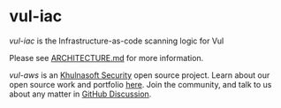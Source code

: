 # vul-iac

_vul-iac_ is the Infrastructure-as-code scanning logic for Vul

Please see [ARCHITECTURE.md](ARCHITECTURE.md) for more information.

_vul-aws_ is an [Khulnasoft Security](https://khulnasoft.com) open source project.
Learn about our open source work and portfolio [here](https://www.khulnasoft.com/products/open-source-projects/).
Join the community, and talk to us about any matter in [GitHub Discussion](https://github.com/khulnasoft-lab/vul/discussions).
